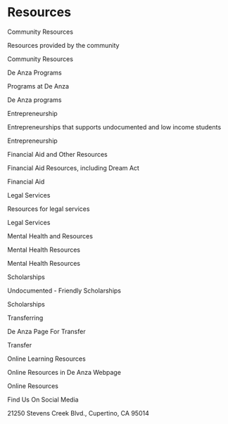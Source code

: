 # Resources

Community Resources

Resources provided by the community

Community Resources

De Anza Programs

Programs at De Anza

De Anza programs

Entrepreneurship

Entrepreneurships that supports undocumented and low income students

Entrepreneurship

Financial Aid and Other Resources

Financial Aid Resources, including Dream Act

Financial Aid

Legal Services

Resources for legal services

Legal Services

Mental Health and Resources

Mental Health Resources

Mental Health Resources

Scholarships

Undocumented - Friendly Scholarships

Scholarships

Transferring

De Anza Page For Transfer

Transfer

Online Learning Resources

Online Resources in De Anza Webpage

Online Resources

Find Us On Social Media

21250 Stevens Creek Blvd., Cupertino, CA 95014
